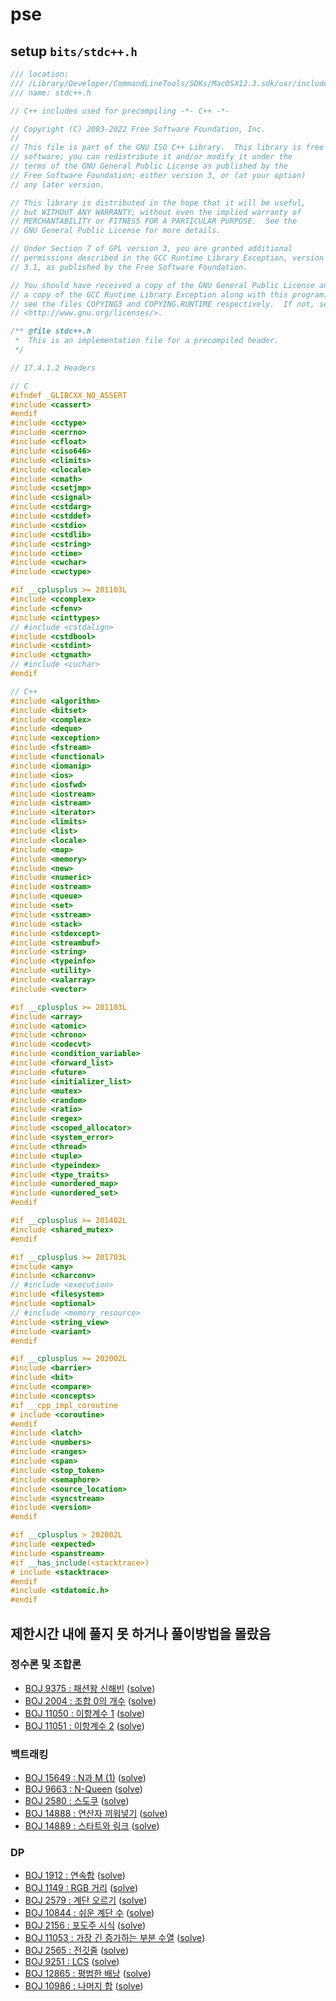 # pse
## setup `bits/stdc++.h`

```cpp
/// location:
/// /Library/Developer/CommandLineTools/SDKs/MacOSX12.3.sdk/usr/include/c++/v1/bits  
/// name: stdc++.h

// C++ includes used for precompiling -*- C++ -*-

// Copyright (C) 2003-2022 Free Software Foundation, Inc.
//
// This file is part of the GNU ISO C++ Library.  This library is free
// software; you can redistribute it and/or modify it under the
// terms of the GNU General Public License as published by the
// Free Software Foundation; either version 3, or (at your option)
// any later version.

// This library is distributed in the hope that it will be useful,
// but WITHOUT ANY WARRANTY; without even the implied warranty of
// MERCHANTABILITY or FITNESS FOR A PARTICULAR PURPOSE.  See the
// GNU General Public License for more details.

// Under Section 7 of GPL version 3, you are granted additional
// permissions described in the GCC Runtime Library Exception, version
// 3.1, as published by the Free Software Foundation.

// You should have received a copy of the GNU General Public License and
// a copy of the GCC Runtime Library Exception along with this program;
// see the files COPYING3 and COPYING.RUNTIME respectively.  If not, see
// <http://www.gnu.org/licenses/>.

/** @file stdc++.h
 *  This is an implementation file for a precompiled header.
 */

// 17.4.1.2 Headers

// C
#ifndef _GLIBCXX_NO_ASSERT
#include <cassert>
#endif
#include <cctype>
#include <cerrno>
#include <cfloat>
#include <ciso646>
#include <climits>
#include <clocale>
#include <cmath>
#include <csetjmp>
#include <csignal>
#include <cstdarg>
#include <cstddef>
#include <cstdio>
#include <cstdlib>
#include <cstring>
#include <ctime>
#include <cwchar>
#include <cwctype>

#if __cplusplus >= 201103L
#include <ccomplex>
#include <cfenv>
#include <cinttypes>
// #include <cstdalign>
#include <cstdbool>
#include <cstdint>
#include <ctgmath>
// #include <cuchar>
#endif

// C++
#include <algorithm>
#include <bitset>
#include <complex>
#include <deque>
#include <exception>
#include <fstream>
#include <functional>
#include <iomanip>
#include <ios>
#include <iosfwd>
#include <iostream>
#include <istream>
#include <iterator>
#include <limits>
#include <list>
#include <locale>
#include <map>
#include <memory>
#include <new>
#include <numeric>
#include <ostream>
#include <queue>
#include <set>
#include <sstream>
#include <stack>
#include <stdexcept>
#include <streambuf>
#include <string>
#include <typeinfo>
#include <utility>
#include <valarray>
#include <vector>

#if __cplusplus >= 201103L
#include <array>
#include <atomic>
#include <chrono>
#include <codecvt>
#include <condition_variable>
#include <forward_list>
#include <future>
#include <initializer_list>
#include <mutex>
#include <random>
#include <ratio>
#include <regex>
#include <scoped_allocator>
#include <system_error>
#include <thread>
#include <tuple>
#include <typeindex>
#include <type_traits>
#include <unordered_map>
#include <unordered_set>
#endif

#if __cplusplus >= 201402L
#include <shared_mutex>
#endif

#if __cplusplus >= 201703L
#include <any>
#include <charconv>
// #include <execution>
#include <filesystem>
#include <optional>
// #include <memory_resource>
#include <string_view>
#include <variant>
#endif

#if __cplusplus >= 202002L
#include <barrier>
#include <bit>
#include <compare>
#include <concepts>
#if __cpp_impl_coroutine
# include <coroutine>
#endif
#include <latch>
#include <numbers>
#include <ranges>
#include <span>
#include <stop_token>
#include <semaphore>
#include <source_location>
#include <syncstream>
#include <version>
#endif

#if __cplusplus > 202002L
#include <expected>
#include <spanstream>
#if __has_include(<stacktrace>)
# include <stacktrace>
#endif
#include <stdatomic.h>
#endif
```

## 제한시간 내에 풀지 못 하거나 풀이방법을 몰랐음
### 정수론 및 조합론
- [BOJ 9375 : 패션왕 신해빈](https://www.acmicpc.net/problem/9375) ([solve](src/boj/9375.cpp))
- [BOJ 2004 : 조합 0의 개수](https://www.acmicpc.net/problem/2004) ([solve](src/boj/2004.cpp))
- [BOJ 11050 : 이항계수 1](https://www.acmicpc.net/problem/11050) ([solve](src/boj/11050.cpp))
- [BOJ 11051 : 이항계수 2](https://www.acmicpc.net/problem/11051) ([solve](src/boj/11051.cpp))

### 백트래킹
- [BOJ 15649 : N과 M (1)](https://www.acmicpc.net/problem/15649) ([solve](src/boj/15649.cpp))
- [BOJ 9663 : N-Queen](https://www.acmicpc.net/problem/9663) ([solve](src/boj/9663.cpp))
- [BOJ 2580 : 스도쿠](https://www.acmicpc.net/problem/2580) ([solve](src/boj/2580.cpp))
- [BOJ 14888 : 연산자 끼워넣기](https://www.acmicpc.net/problem/14888) ([solve](src/boj/14888.cpp))
- [BOJ 14889 : 스타트와 링크](https://www.acmicpc.net/problem/14889) ([solve](src/boj/14889.cpp))

### DP
- [BOJ 1912 : 연속합](https://www.acmicpc.net/problem/1912) ([solve](src/boj/1912.cpp))
- [BOJ 1149 : RGB 거리](https://www.acmicpc.net/problem/1149) ([solve](src/boj/1149.cpp))
- [BOJ 2579 : 계단 오르기](https://www.acmicpc.net/problem/2579) ([solve](src/boj/2579.cpp))
- [BOJ 10844 : 쉬운 계단 수](https://www.acmicpc.net/problem/10844) ([solve](src/boj/10844.cpp))
- [BOJ 2156 : 포도주 시식](https://www.acmicpc.net/problem/2156) ([solve](src/boj/2156.cpp))
- [BOJ 11053 : 가장 긴 증가하는 부분 수열](https://www.acmicpc.net/problem/11053) ([solve](src/boj/11053.cpp))
- [BOJ 2565 : 전깃줄](https://www.acmicpc.net/problem/2565) ([solve](src/boj/2565.cpp))
- [BOJ 9251 : LCS](https://www.acmicpc.net/problem/9251) ([solve](src/boj/9251.cpp))
- [BOJ 12865 : 평범한 배낭](https://www.acmicpc.net/problem/12865) ([solve](src/boj/12865.cpp))
- [BOJ 10986 : 나머지 합](https://www.acmicpc.net/problem/10986) ([solve](src/boj/10986.cpp))
